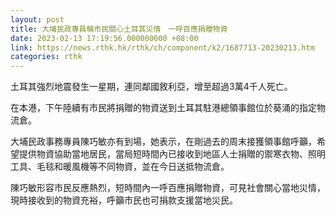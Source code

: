 ```yaml
---
layout: post
title: 大埔民政專員稱市民關心土耳其災情　一呼百應捐贈物資
date: 2023-02-13 17:19:56.000000000 +08:00
link: https://news.rthk.hk/rthk/ch/component/k2/1687713-20230213.htm
categories: rthk
---
```


土耳其強烈地震發生一星期，連同鄰國敘利亞，增至超過3萬4千人死亡。

在本港，下午陸續有市民將捐贈的物資送到土耳其駐港總領事館位於葵涌的指定物流倉。

大埔民政事務專員陳巧敏亦有到場，她表示，在剛過去的周末接獲領事館呼籲，希望提供物資協助當地居民，當局短時間內已接收到地區人士捐贈的禦寒衣物、照明工具、毛毯和暖風機等不同物資，並在今日送抵物流倉。

陳巧敏形容市民反應熱烈，短時間內一呼百應捐贈物資，可見社會關心當地災情，現時接收到的物資充裕，呼籲市民也可捐款支援當地災民。
